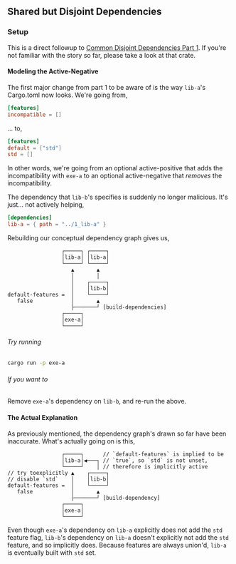## Shared but Disjoint Dependencies

### Setup
This is a direct followup to [Common Disjoint Dependencies Part 1][]. If you're not familiar with the story so far, please take a look at that crate.

[Common Disjoint Dependencies Part 1]: ../common-disjoint-dependency/

#### Modeling the Active-Negative

The first major change from part 1 to be aware of is the way `lib-a`'s Cargo.toml now looks. We're going from,

```toml
[features]
incompatible = []
```

... to,

```toml
[features]
default = ["std"]
std = []
```

In other words, we're going from an optional active-positive that adds the incompatibility with `exe-a` to an optional active-negative that _removes_ the incompatibility.

The dependency that `lib-b`'s specifies is suddenly no longer malicious. It's just... not actively helping,

```toml
[dependencies]
lib-a = { path = "../1_lib-a" }
```

Rebuilding our conceptual dependency graph gives us,

```
                 ┌─────┐ ┌─────┐
                 │lib-a│ │lib-a│
                 └─────┘ └─────┘
                    ▲       ▲
                    │       │
                    │    ┌─────┐
                    │    │lib-b│
default-features =  │    └─────┘
   false            │       ▲
                    ├───────┘ [build-dependencies]
                 ┌─────┐
                 │exe-a│
                 └─────┘
```

###### Try running

```sh
cargo run -p exe-a
```

###### If you want to

Remove `exe-a`'s dependency on `lib-b`, and re-run the above.

#### The Actual Explanation

As previously mentioned, the dependency graph's drawn so far have been inaccurate. What's actually going on is this,

```
                 ┌─────┐      // `default-features` is implied to be
                 │lib-a│◀───┐ // `true`, so `std` is not unset,
                 └─────┘    │ // therefore is implicitly active
// try toexplicitly ▲    ┌─────┐
// disable `std`    │    │lib-b│
default-features =  │    └─────┘
   false            │       ▲
                    ├───────┘ [build-dependency]
                 ┌─────┐
                 │exe-a│
                 └─────┘
```

Even though `exe-a`'s dependency on `lib-a` explicitly does not add the `std` feature flag, `lib-b`'s dependency on `lib-a` doesn't explicitly not add the `std` feature, and so implicitly does. Because features are always union'd, `lib-a` is eventually built with `std` set.
